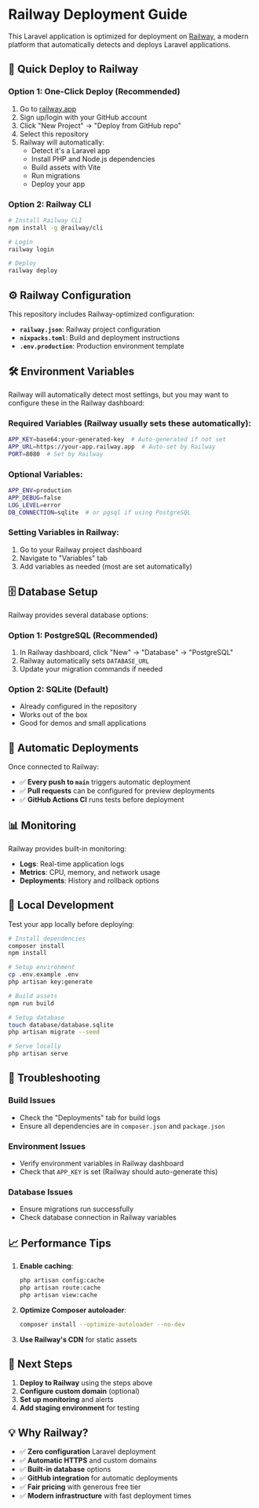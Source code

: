 # Railway Deployment Guide

This Laravel application is optimized for deployment on [Railway](https://railway.app), a modern platform that automatically detects and deploys Laravel applications.

## 🚀 Quick Deploy to Railway

### Option 1: One-Click Deploy (Recommended)
1. Go to [railway.app](https://railway.app)
2. Sign up/login with your GitHub account
3. Click "New Project" → "Deploy from GitHub repo"
4. Select this repository
5. Railway will automatically:
   - Detect it's a Laravel app
   - Install PHP and Node.js dependencies
   - Build assets with Vite
   - Run migrations
   - Deploy your app

### Option 2: Railway CLI
```bash
# Install Railway CLI
npm install -g @railway/cli

# Login
railway login

# Deploy
railway deploy
```

## ⚙️ Railway Configuration

This repository includes Railway-optimized configuration:

- **`railway.json`**: Railway project configuration
- **`nixpacks.toml`**: Build and deployment instructions
- **`.env.production`**: Production environment template

## 🛠️ Environment Variables

Railway will automatically detect most settings, but you may want to configure these in the Railway dashboard:

### Required Variables (Railway usually sets these automatically):
```bash
APP_KEY=base64:your-generated-key  # Auto-generated if not set
APP_URL=https://your-app.railway.app  # Auto-set by Railway
PORT=8080  # Set by Railway
```

### Optional Variables:
```bash
APP_ENV=production
APP_DEBUG=false
LOG_LEVEL=error
DB_CONNECTION=sqlite  # or pgsql if using PostgreSQL
```

### Setting Variables in Railway:
1. Go to your Railway project dashboard
2. Navigate to "Variables" tab
3. Add variables as needed (most are set automatically)

## 🗄️ Database Setup

Railway provides several database options:

### Option 1: PostgreSQL (Recommended)
1. In Railway dashboard, click "New" → "Database" → "PostgreSQL"
2. Railway automatically sets `DATABASE_URL`
3. Update your migration commands if needed

### Option 2: SQLite (Default)
- Already configured in the repository
- Works out of the box
- Good for demos and small applications

## 🔄 Automatic Deployments

Once connected to Railway:
- ✅ **Every push to `main`** triggers automatic deployment
- ✅ **Pull requests** can be configured for preview deployments
- ✅ **GitHub Actions CI** runs tests before deployment

## 📊 Monitoring

Railway provides built-in monitoring:
- **Logs**: Real-time application logs
- **Metrics**: CPU, memory, and network usage
- **Deployments**: History and rollback options

## 🔧 Local Development

Test your app locally before deploying:

```bash
# Install dependencies
composer install
npm install

# Setup environment
cp .env.example .env
php artisan key:generate

# Build assets
npm run build

# Setup database
touch database/database.sqlite
php artisan migrate --seed

# Serve locally
php artisan serve
```

## 🚨 Troubleshooting

### Build Issues
- Check the "Deployments" tab for build logs
- Ensure all dependencies are in `composer.json` and `package.json`

### Environment Issues
- Verify environment variables in Railway dashboard
- Check that `APP_KEY` is set (Railway should auto-generate this)

### Database Issues
- Ensure migrations run successfully
- Check database connection in Railway variables

## 📈 Performance Tips

1. **Enable caching**:
   ```bash
   php artisan config:cache
   php artisan route:cache
   php artisan view:cache
   ```

2. **Optimize Composer autoloader**:
   ```bash
   composer install --optimize-autoloader --no-dev
   ```

3. **Use Railway's CDN** for static assets

## 🎯 Next Steps

1. **Deploy to Railway** using the steps above
2. **Configure custom domain** (optional)
3. **Set up monitoring** and alerts
4. **Add staging environment** for testing

## 💡 Why Railway?

- ✅ **Zero configuration** Laravel deployment
- ✅ **Automatic HTTPS** and custom domains
- ✅ **Built-in database** options
- ✅ **GitHub integration** for automatic deployments
- ✅ **Fair pricing** with generous free tier
- ✅ **Modern infrastructure** with fast deployment times
